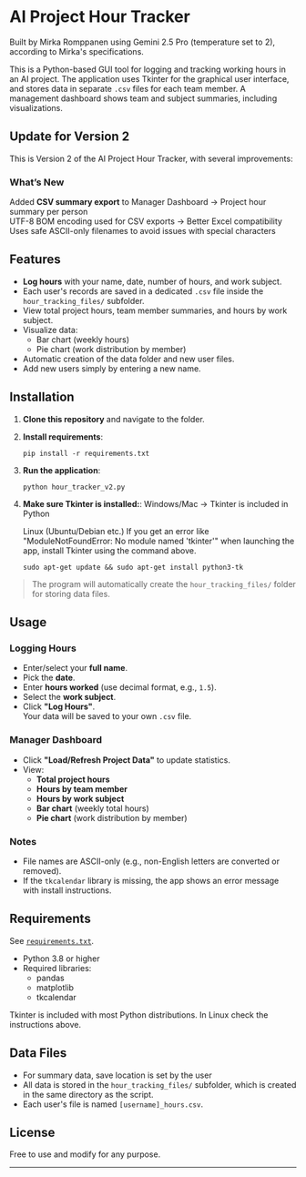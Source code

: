 # AI Project Hour Tracker

Built by Mirka Romppanen using Gemini 2.5 Pro (temperature set to 2), according to Mirka's specifications.

This is a Python-based GUI tool for logging and tracking working hours in an AI project. The application uses Tkinter for the graphical user interface, and stores data in separate `.csv` files for each team member. A management dashboard shows team and subject summaries, including visualizations.

## Update for Version 2

This is Version 2 of the AI Project Hour Tracker, with several improvements:

### What’s New

Added **CSV summary export** to Manager Dashboard -> Project hour summary per person  
UTF-8 BOM encoding used for CSV exports → Better Excel compatibility  
Uses safe ASCII-only filenames to avoid issues with special characters  

## Features

- **Log hours** with your name, date, number of hours, and work subject.
- Each user's records are saved in a dedicated `.csv` file inside the `hour_tracking_files/` subfolder.
- View total project hours, team member summaries, and hours by work subject.
- Visualize data:  
  - Bar chart (weekly hours)  
  - Pie chart (work distribution by member)
- Automatic creation of the data folder and new user files.
- Add new users simply by entering a new name.

## Installation

1. **Clone this repository** and navigate to the folder.
2. **Install requirements**:
    ```
    pip install -r requirements.txt
    ```
3. **Run the application**:
    ```
    python hour_tracker_v2.py
    ```
4. **Make sure Tkinter is installed:**:
    Windows/Mac -> Tkinter is included in Python

    Linux (Ubuntu/Debian etc.)
    If you get an error like "ModuleNotFoundError: No module named 'tkinter'" when launching the app, install Tkinter using the command above.
    ```
    sudo apt-get update && sudo apt-get install python3-tk
    ```



> The program will automatically create the `hour_tracking_files/` folder for storing data files.

## Usage

### Logging Hours

- Enter/select your **full name**.
- Pick the **date**.
- Enter **hours worked** (use decimal format, e.g., `1.5`).
- Select the **work subject**.
- Click **"Log Hours"**.  
  Your data will be saved to your own `.csv` file.

### Manager Dashboard

- Click **"Load/Refresh Project Data"** to update statistics.
- View:
  - **Total project hours**
  - **Hours by team member**
  - **Hours by work subject**
  - **Bar chart** (weekly total hours)
  - **Pie chart** (work distribution by member)

### Notes

- File names are ASCII-only (e.g., non-English letters are converted or removed).
- If the `tkcalendar` library is missing, the app shows an error message with install instructions.

## Requirements

See [`requirements.txt`](./requirements.txt).

- Python 3.8 or higher
- Required libraries:
    - pandas
    - matplotlib
    - tkcalendar

Tkinter is included with most Python distributions. In Linux check the instructions above.

## Data Files
- For summary data, save location is set by the user
- All data is stored in the `hour_tracking_files/` subfolder, which is created in the same directory as the script.
- Each user's file is named `[username]_hours.csv`.

## License

Free to use and modify for any purpose.

---

